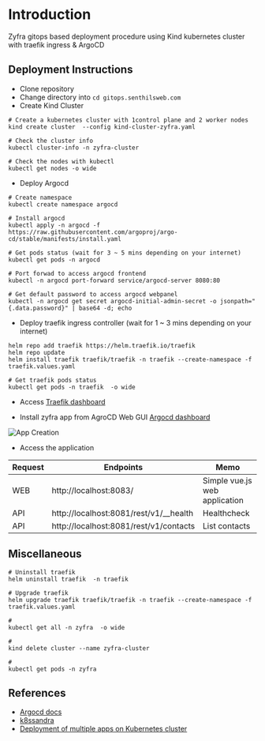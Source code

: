 # Introduction

Zyfra gitops based deployment procedure using Kind kubernetes cluster with traefik ingress & ArgoCD

## Deployment Instructions

* Clone repository
* Change directory into `cd gitops.senthilsweb.com`
* Create Kind Cluster
```
# Create a kubernetes cluster with 1control plane and 2 worker nodes
kind create cluster  --config kind-cluster-zyfra.yaml

# Check the cluster info
kubectl cluster-info -n zyfra-cluster

# Check the nodes with kubectl
kubectl get nodes -o wide
```
* Deploy Argocd

```
# Create namespace
kubectl create namespace argocd

# Install argocd
kubectl apply -n argocd -f https://raw.githubusercontent.com/argoproj/argo-cd/stable/manifests/install.yaml

# Get pods status (wait for 3 ~ 5 mins depending on your internet)
kubectl get pods -n argocd

# Port forwad to access argocd frontend
kubectl -n argocd port-forward service/argocd-server 8080:80

# Get default password to access argocd webpanel
kubectl -n argocd get secret argocd-initial-admin-secret -o jsonpath="{.data.password}" | base64 -d; echo
```
* Deploy traefik ingress controller (wait for 1 ~ 3 mins depending on your internet)

```
helm repo add traefik https://helm.traefik.io/traefik
helm repo update
helm install traefik traefik/traefik -n traefik --create-namespace -f traefik.values.yaml

# Get traefik pods status
kubectl get pods -n traefik  -o wide
```

* Access [Traefik dashboard](https://localhost:8080)

* Install zyfra app from AgroCD Web GUI [Argocd dashboard](http://127.0.0.1:9000/dashboard/)

![App Creation](https://res.cloudinary.com/nathansweb/image/upload/v1640230282/ArgoCD/argocd_app_create.png)

* Access the application

Request |       Endpoints                                                |       Memo
--------|----------------------------------------------------------------|--------------------------------
WEB     |  http://localhost:8083/                                        |   Simple vue.js web application 
API     |  http://localhost:8081/rest/v1/__health                        |   Healthcheck
API     |  http://localhost:8081/rest/v1/contacts                        |   List contacts


## Miscellaneous

```
# Uninstall traefik
helm uninstall traefik  -n traefik

# Upgrade traefik
helm upgrade traefik traefik/traefik -n traefik --create-namespace -f traefik.values.yaml

#
kubectl get all -n zyfra  -o wide

#
kind delete cluster --name zyfra-cluster

#
kubectl get pods -n zyfra
```

## References

* [Argocd docs](https://github.com/argoproj/argo-cd/blob/master/docs/getting_started.md)
* [k8ssandra](https://docs.k8ssandra.io/tasks/connect/ingress/kind-deployment/)
* [Deployment of multiple apps on Kubernetes cluster](https://wkrzywiec.medium.com/deployment-of-multiple-apps-on-kubernetes-cluster-walkthrough-e05d37ed63d1)